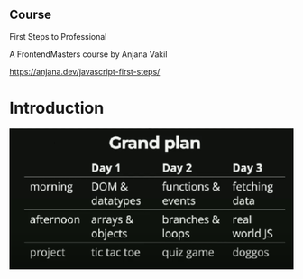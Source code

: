 ## Course

First Steps to Professional

A FrontendMasters course by Anjana Vakil

https://anjana.dev/javascript-first-steps/

# Introduction

![Grand Plan](images/grand_plan.png)
